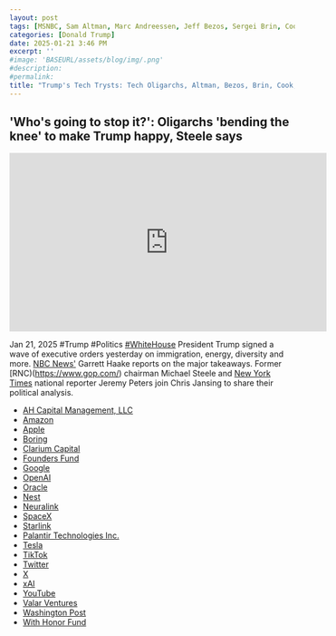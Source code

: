 ```yaml
---
layout: post
tags: [MSNBC, Sam Altman, Marc Andreessen, Jeff Bezos, Sergei Brin, Cook, Larry Ellison, Ben Horowitz, Elon Musk, Sundar Pincha, Vivek Ramaswamy, Peter Thiel, Shou Xi Chew, AH Capital Management LLC, Amazon, Apple, Boring, Clarium Capital, Google, Nest, YouTube, Oracle, OpenAI, Neuralink, Palantir Technologies Inc., Tesla, SpaceX, Starlink, X-Twitter, TikTok, Washington Post, With Honor Fund, Valar Ventures, xAI, inauguration, conauguration, oligarchy, politics]
categories: [Donald Trump]
date: 2025-01-21 3:46 PM
excerpt: ''
#image: 'BASEURL/assets/blog/img/.png'
#description:
#permalink:
title: "Trump's Tech Trysts: Tech Oligarchs, Altman, Bezos, Brin, Cook, Musk, Pinchai, Zuckerberg, Chew, Ob​se​qui​ous​ly Kneel Down Before Trump"
---
```



## 'Who's going to stop it?': Oligarchs 'bending the knee' to make Trump happy, Steele says

<iframe width="560" height="315" src="https://www.youtube.com/embed/tK6ck5P1bhg?si=3qSoMQAK88UPBsq2" title="YouTube video player" frameborder="0" allow="accelerometer; autoplay; clipboard-write; encrypted-media; gyroscope; picture-in-picture; web-share" referrerpolicy="strict-origin-when-cross-origin" allowfullscreen></iframe>

Jan 21, 2025 #Trump #Politics [#WhiteHouse](https://www.whitehouse.gov/)
President Trump signed a wave of executive orders yesterday on immigration, energy, diversity and more. [NBC News'](https://www.nbcnews.com/) Garrett Haake reports on the major takeaways. Former [RNC)(https://www.gop.com/) chairman Michael Steele and [New York Times](https://www.nytimes.com/) national reporter Jeremy Peters join Chris Jansing to share their political analysis.

- [AH Capital Management, LLC](https://www.a16z.com/)
- [Amazon](https://www.amazon.com/)
- [Apple](https://www.apple.com/)
- [Boring](https://www.boringcompany.com/)
- [Clarium Capital](https://www.clarium.com/)
- [Founders Fund](https://www.foundersfund.con/)
- [Google](https://www.google.com/)
- [OpenAI](https://openai.com/)
- [Oracle](https://www.oracle.com/)
- [Nest](https://nest.com/)
- [Neuralink](https://neuralink.com/)
- [SpaceX](https://www.spacex.com/)
- [Starlink](https://www.starlink.com/)
- [Palantir Technologies Inc.](https://www.palantir.com/)
- [Tesla](https://www.tesla.com/)
- [TikTok](https://www.tiktok.com/)
- [Twitter](https://twitter.com/)
- [X](https://x.com/)
- [xAI](https://x.ai/)
- [YouTube](https://www.youtube.com/)
- [Valar Ventures](https://www.valar.com/)
- [Washington Post](https://www.washingtonpost.com/)
- [With Honor Fund](https://www.withhonorfund.org/)
